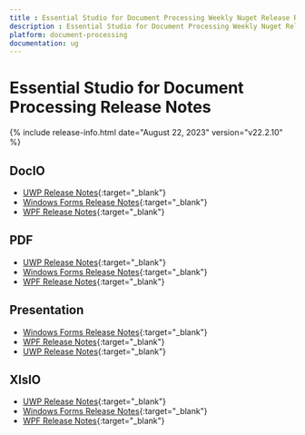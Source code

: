 ```yaml
---
title : Essential Studio for Document Processing Weekly Nuget Release Release Notes  
description : Essential Studio for Document Processing Weekly Nuget Release Release Notes  
platform: document-processing
documentation: ug
---
```


# Essential Studio for Document Processing  Release Notes  

{% include release-info.html date="August 22, 2023" version="v22.2.10" %} 

## DocIO

* [UWP Release Notes](/uwp/release-notes/v22.2.10#docio){:target="_blank"}
* [Windows Forms Release Notes](/windowsforms/release-notes/v22.2.10#docio){:target="_blank"}
* [WPF Release Notes](/wpf/release-notes/v22.2.10#docio){:target="_blank"}


## PDF

* [UWP Release Notes](/uwp/release-notes/v22.2.10#pdf){:target="_blank"}
* [Windows Forms Release Notes](/windowsforms/release-notes/v22.2.10#pdf){:target="_blank"}
* [WPF Release Notes](/wpf/release-notes/v22.2.10#pdf){:target="_blank"}


## Presentation

* [Windows Forms Release Notes](/windowsforms/release-notes/v22.2.10#presentation){:target="_blank"}
* [WPF Release Notes](/wpf/release-notes/v22.2.10#presentation){:target="_blank"}
* [UWP Release Notes](/uwp/release-notes/v22.2.10#presentation){:target="_blank"}


## XlsIO

* [UWP Release Notes](/uwp/release-notes/v22.2.10#xlsio){:target="_blank"}
* [Windows Forms Release Notes](/windowsforms/release-notes/v22.2.10#xlsio){:target="_blank"}
* [WPF Release Notes](/wpf/release-notes/v22.2.10#xlsio){:target="_blank"}